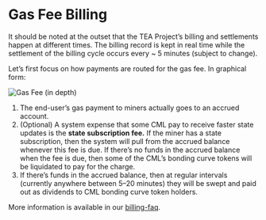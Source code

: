 # Gas Fee Billing

It should be noted at the outset that the TEA Project’s billing and settlements happen at different times. The billing record is kept in real time while the settlement of the billing cycle occurs every ~ 5 minutes (subject to change).

Let’s first focus on how payments are routed for the gas fee. In graphical form:

![Gas Fee (in depth)](https://user-images.githubusercontent.com/86096370/218186875-93b7aaa8-3194-4a43-8f1b-8572e77dec04.png)

1. The end-user’s gas payment to miners actually goes to an accrued account.
1. (Optional) A system expense that some CML pay to receive faster state updates is the **state subscription fee.** If the miner has a state subscription, then the system will pull from the accrued balance whenever this fee is due. If there’s no funds in the accrued balance when the fee is due, then some of the CML’s bonding curve tokens will be liquidated to pay for the charge.
1. If there’s funds in the accrued balance, then at regular intervals (currently anywhere between 5–20 minutes) they will be swept and paid out as dividends to CML bonding curve token holders.

More information is available in our [billing-faq](t-rust/docs/_gitbook-dev-docs/billing/billing-faq.md).
